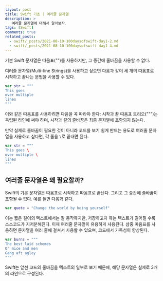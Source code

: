 ```yaml
---
layout: post
title: Swift 기초 | 여러줄 문자열
description: >
   여러줄 문자열에 대해서 알아보자.
tags: [Swift]
comments: true
related_posts:
  - swift/_posts/2021-08-10-100daysofswift-day1-2.md
  - swift/_posts/2021-08-10-100daysofswift-day1-4.md
---
```


기본 Swift 문자열은 따옴표("")를 사용하지만, 그 중간에 줄바꿈을 사용할 수 없다.

여러줄 문자열(Multi-line Strings)을 사용하고 싶으면 다음과 같이 세 개의 따옴표로 시작하고 끝나는 문법을 사용할 수 있다.

~~~swift
var str = """
This goes
over multiple
lines
"""
~~~

이와 같은 따옴표를 사용하려면 다음을 꼭 따라야 한다: 시작과 끝 따옴표 트리오(""")는 독립된 라인에 써야 하며, 시작과 끝의 줄바꿈은 최종 문자열에 포함되지 않는다.

만약 실제로 줄바꿈이 필요한 것이 아니라 코드를 보기 쉽게 만드는 용도로 여러줄 문자열을 사용하고 싶다면, 각 줄을 `\`로 끝내면 된다.

~~~swift
var str = """
This goes \
over multiple \
lines
"""
~~~

## 여러줄 문자열은 왜 필요할까?

Swift의 기본 문자열은 따옴표로 시작하고 따옴표로 끝난다. 그리고 그 중간에 줄바꿈이 포함될 수 없다. 예를 들면 다음과 같다.

~~~swift
var quote = "Change the world by being yourself"
~~~

이는 짧은 길이의 텍스트에서는 잘 동작하지만, 저장하고자 하는 텍스트가 길어질 수록 소스코드가 지저분해진다. 이때 여러줄 문자열이 유용하게 사용된다. 삼중 따옴표를 사용하면 문자열을 여러 줄에 걸쳐서 사용할 수 있으며, 코드에서 가독성이 향상된다.

~~~swift
var burns = """
The best laid schemes
O' mice and men
Gang aft agley
"""
~~~

Swift는 앞선 코드의 줄바꿈을 텍스트의 일부로 보기 때문에, 해당 문자열은 실제로 3개의 라인으로 구성된다.
